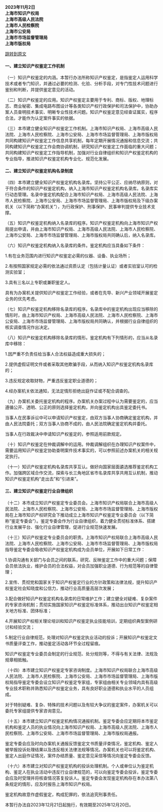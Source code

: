 **2023年11月2日  
上海市知识产权局  
上海市高级人民法院  
上海市人民检察院  
上海市公安局  
上海市市场监督管理局  
上海市版权局**

[跳转到原文](https://sipa.sh.gov.cn/gfxwj/20231122/ea87556c13984ed79d67a36cc9e1a923.html)
#### 一、建立知识产权鉴定工作机制

（一）知识产权鉴定的内涵。本暂行办法所称知识产权鉴定，是指鉴定人运用科学技术或者专门知识，并通过必要的检测、化验、分析手段，对专门性技术问题进行鉴别和判断，并提供鉴定意见的活动。

（二）知识产权鉴定的应用。知识产权鉴定主要用于专利、商标、版权、地理标志、商业秘密、集成电路布图设计等各类知识产权行政保护和司法保护中，协助办案人员查明技术事实、明晰专业性技术问题。知识产权鉴定意见经查证属实，程序合法，才能作为认定案件事实的依据。

（三）本市建立健全知识产权鉴定工作机制。上海市知识产权局、上海市高级人民法院、上海市人民检察院、上海市公安局、上海市市场监督管理局、上海市版权局共同构建知识产权鉴定工作信息共享机制，每年定期开展情况通报和信息交流；共同构建知识产权鉴定工作会商协调机制，研究知识产权鉴定工作面临的重大问题；共同构建知识产权鉴定工作指导机制，加强对行业自律组织和知识产权鉴定机构的专业指导，推进知识产权鉴定机构专业化、规范化发展。

#### 二、建立知识产权鉴定机构名录制度

（四）本市建立健全知识产权鉴定机构名录库。坚持公平公正、应纳尽纳原则，对于符合条件的知识产权鉴定机构，纳入上海市知识产权鉴定机构名录库。名录库实行动态管理。名录中鉴定机构配合上海市知识产权局、上海市高级人民法院、上海市人民检察院、上海市公安局、上海市市场监督管理局、上海市版权局及下级办案机关（以下简称“办案机关”），为行政保护、刑事保护、民事审判提供专业技术支撑。

（五）知识产权鉴定机构纳入名录库的程序。知识产权鉴定机构向上海市知识产权局提出申请，并由上海市知识产权局、上海市高级人民法院、上海市人民检察院、上海市公安局、上海市市场监督管理局、上海市版权局共同确认后，纳入名录库。

（六）知识产权鉴定机构纳入名录库的条件。鉴定机构应当具备如下条件：

1.有在业务范围内进行知识产权鉴定必需的仪器、设备、执业场所；

2.有按照国家规定必需的依法通过资质认定（包括计量认证）或者实验室认可的检测实验室；

3.具有三名以上专职或兼职鉴定人。

具有为办案机关提供知识产权鉴定工作经验，或者在先导、新兴产业领域开展鉴定业务的优先考虑。

（七）知识产权鉴定机构移除名录库的程序。名录库中的鉴定机构出现应当移除的情形时，由上海市知识产权局、上海市高级人民法院、上海市人民检察院、上海市公安局、上海市市场监督管理局、上海市版权局共同确认，并根据行业自律组织的核实调查情况作出决定。

（八）知识产权鉴定机构移除名录库的情形。鉴定机构有下列情形的，应当从名录库中移除：

1.因严重不负责任给当事人合法权益造成重大损失的；

2.提供虚假证明文件或者采取其他欺骗手段，从而纳入知识产权鉴定机构名录库的；

3.违反规定收取财物，严重违反鉴定职业道德的；

4.经办案机关依法通知，无法定情形拒绝出庭作证或不配合调查的。

（九）办案机关委托鉴定机构的程序。办案机关办案过程中认为需要鉴定的，应当遵循公开、透明、公正的原则选择鉴定机构，并向鉴定机构出具鉴定委托书。

当事人在民事诉讼中可以申请知识产权鉴定，由双方当事人协商确定鉴定机构，并由人民法院委托；双方当事人协商不成的，由人民法院确定鉴定机构并委托。

当事人在行政裁决中申请知识产权鉴定的，参照适用前款规定。

（十）知识产权鉴定在仲裁调解中的运用。仲裁调解组织在办理知识产权案件中，需要运用知识产权鉴定协助查明案件技术事实的，可以参照前述办案机关的相关规定执行。

（十一）知识产权鉴定机构名录库共享互认。做好向国家层面遴选推荐鉴定机构工作。加强跨区域合作交流，探索与长三角地区省市名录库共享共用互认机制，推动知识产权鉴定机构“走出去”和“引进来”。

#### 三、建立知识产权鉴定行业自律组织

（十二）本市成立知识产权鉴定专业委员会。上海市知识产权局联合上海市高级人民法院、上海市人民检察院、上海市公安局、上海市市场监督管理局、上海市版权局在上海市知识产权研究会下推动成立上海市知识产权鉴定专业委员会（以下简称“鉴定专委会”）。鉴定专委会作为行业自律组织，着力健全贯彻标准体系、搭建行业发展平台、强化行业自律管理，促进行业规范快速发展。

（十三）知识产权鉴定专业委员会的职责。上海市知识产权局联合上海市高级人民法院、上海市人民检察院、上海市公安局、上海市市场监督管理局、上海市版权局指导鉴定专委会吸收知识产权鉴定机构成为会员单位，开展如下日常工作：

1.协调沟通有关部门与会员之间的联系，研究、反映鉴定工作中的重大问题；保障会员依法执业，维护会员的合法权益，对会员加强职业道德、行为规范等的自律管理；

2.宣传、贯彻党和国家关于知识产权鉴定行业的方针政策和法律法规，提升知识产权鉴定社会知晓度和公信力，推动行业高质量高层次发展；

3.配合做好知识产权鉴定机构名录库的日常维护工作；建立健全对疑难、复杂案件的专家咨询机制；贯彻实施国家知识产权鉴定标准体系，推动出台知识产权鉴定相关地方标准、团体标准；

4.开展知识产权相关理论培训和知识产权鉴定执业技能培训，定期组织典型案例研讨和经验交流；

5.制定行业自律规范，处理对知识产权鉴定执业活动的投诉；开展知识产权鉴定文书质量评查工作，推动鉴定活动各环节全过程留痕。

知识产权鉴定专业委员会制定的行业规范、处分规则等，不得与有关法律、法规及规章相抵触。

（十四）本市建立知识产权鉴定专家咨询制度。上海市知识产权局联合上海市高级人民法院、上海市人民检察院、上海市公安局、上海市市场监督管理局、上海市版权局指导鉴定专委会设立知识产权鉴定专家组，专家组由相关专业领域内具有高级专业技术职称并熟悉知识产权鉴定业务，具有良好职业道德和执业水平的人员组成。

对于特别疑难、复杂、特殊的技术问题以及有较大争议的鉴定案件，办案机关可以委托专家组提供专家咨询意见。

（十五）本市建立知识产权鉴定机构情况通报机制。鉴定专委会应定期将本市鉴定机构和鉴定人员的执业情况向上海市知识产权局、上海市高级人民法院、上海市人民检察院、上海市公安局、上海市市场监督管理局、上海市版权局通报。

鉴定专委会应及时向办案机关通报反馈鉴定文书质量评查情况，鉴定机构、鉴定人被举报投诉处理结果以及违反相关法律法规等情况。办案机关也可以将鉴定机构、鉴定人出庭作证情况，案件办结质量、鉴定意见采信等情况向鉴定专委会反馈。

（十六）本市建立对知识产权鉴定机构的投诉处理机制。个人或单位认为鉴定机构、鉴定人在执业活动中违反行业自律规范的，可以向鉴定专委会投诉，鉴定专委会应及时受理并将核查情况答复投诉人。鉴定专委会发现鉴定机构存在本办法第八条规定的情形，应及时报告上海市知识产权局。

鉴定机构故意作虚假鉴定，构成犯罪的，依法追究刑事责任。

本暂行办法自2023年12月21日起施行，有效期至2025年12月20日。